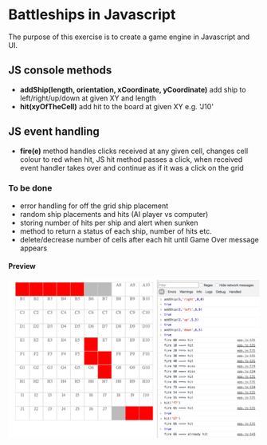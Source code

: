 # Battleships in Javascript

The purpose of this exercise is to create a game engine in Javascript and UI.

## JS console methods
- **addShip(length, orientation, xCoordinate, yCoordinate)** add ship to left/right/up/down at given XY and length
- **hit(xyOfTheCell)** add hit to the board at given XY e.g. 'J10'

## JS event handling
- **fire(e)** method handles clicks received at any given cell, changes cell colour to red when hit, JS hit method passes a click, when received event handler takes over and continue as if it was a click on the grid

### To be done

- error handling for off the grid ship placement
- random ship placements and hits (AI player vs computer)
- storing number of hits per ship and alert when sunken
- method to return a status of each ship, number of hits etc.
- delete/decrease number of cells after each hit until Game Over message appears

#### Preview

![battleships-js screenshot](https://raw.githubusercontent.com/maciejk77/battleships-js/master/img/screenshot.png)
